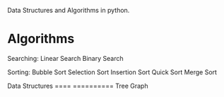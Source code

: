 Data Structures and Algorithms in python.

Algorithms
==========
Searching:
  Linear Search
  Binary Search

Sorting:
  Bubble Sort
  Selection Sort
  Insertion Sort
  Quick Sort
  Merge Sort

Data Structures
==== ==========
Tree
Graph